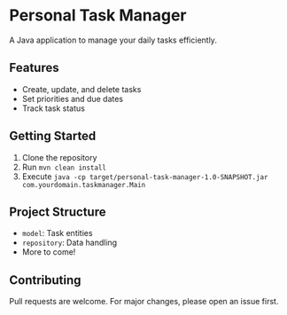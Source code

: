# Personal Task Manager

A Java application to manage your daily tasks efficiently.

## Features
- Create, update, and delete tasks
- Set priorities and due dates
- Track task status

## Getting Started
1. Clone the repository
2. Run `mvn clean install`
3. Execute `java -cp target/personal-task-manager-1.0-SNAPSHOT.jar com.yourdomain.taskmanager.Main`

## Project Structure
- `model`: Task entities
- `repository`: Data handling
- More to come!

## Contributing
Pull requests are welcome. For major changes, please open an issue first.